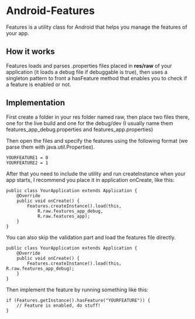 Android-Features
================

Features is a utility class for Android that helps you manage the features of your app.

## How it works

Features loads and parses .properties files placed in **res/raw** of your application (it loads a debug file if debuggable is true), then uses a singleton pattern to front a hasFeature method that enables you to check if a feature is enabled or not.

## Implementation

First create a folder in your res folder named raw, then place two files there, one for the live build and one for the debug/dev (I usually name them features_app_debug.properties and features_app.properties)

Then open the files and specify the features using the following format (we parse them with java.util.Properties).

    YOURFEATURE1 = 0
    YOURFEATURE2 = 1


After that you need to include the utility and run createInstance when your app starts, I recommend you place it in application onCreate, like this:


    public class YourApplication extends Application {
        @Override
        public void onCreate() {
            Features.createInstance().load(this,
                R.raw.features_app_debug,
                R.raw.features_app);
        }
    }

You can also skip the validation part and load the features file directly.

    public class YourApplication extends Application {
        @Override
        public void onCreate() {
            Features.createInstance().load(this, R.raw.features_app_debug);
        }
    }




Then implement the feature by running something like this:

    if (Features.getInstance().hasFeature("YOURFEATURE")) {
        // Feature is enabled, do stuff!
    }

